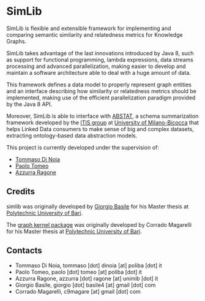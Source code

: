 # SimLib

SimLib is flexible and extensible framework for implementing and comparing semantic similarity and relatedness metrics for Knowledge Graphs.

SimLib takes advantage of the last innovations introduced by Java 8, such as support for functional programming, lambda expressions, data streams processing and advanced parallelization, making easier to develop and maintain a software architecture able to deal with a huge amount of data.

This framework defines a data model to properly represent graph entities and an interface describing how similarity or relatedness metrics should be implemented, making use of the efficient parallelization paradigm provided by the Java 8 API.

Moreover, SimLib is able to interface with [ABSTAT](http://abstat.disco.unimib.it), a schema summarization framework developed by the [ITIS group](http://siti-server01.siti.disco.unimib.it/itislab) at [University of Milano-Bicocca](http://www.unimib.it) that helps Linked Data consumers to make sense of big and complex datasets, extracting ontology-based data abstraction models.

This project is currently developed under the supervision of:
   * [Tommaso Di Noia](http://sisinflab.poliba.it/dinoia)
   * [Paolo Tomeo](http://sisinflab.poliba.it/tomeo)
   * [Azzurra Ragone](https://www.linkedin.com/in/azzurraragone)

Credits
------------

simlib was originally developed by [Giorgio Basile](https://github.com/giorgiobasile) for his Master thesis at [Polytechnic University of Bari](http://www.poliba.it).

The [graph kernel package](src/main/java/it/poliba/sisinflab/simlib/neighborhood/) was originally developed by Corrado Magarelli for his Master thesis at [Polytechnic University of Bari](http://www.poliba.it).


Contacts
------------
- Tommaso Di Noia, tommaso [dot] dinoia [at] poliba [dot] it  
- Paolo Tomeo, paolo [dot] tomeo [at] poliba [dot] it  
- Azzurra Ragone, azzurra [dot] ragone [at] unimib [dot] it	
- Giorgio Basile, giorgio [dot] basile4 [at] gmail [dot] com	
- Corrado Magarelli, c9magare [at] gmail [dot] com
